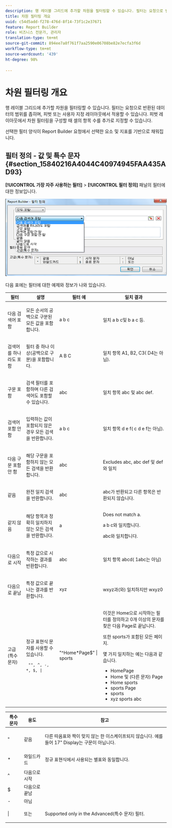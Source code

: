 ```yaml
---
description: 행 레이블 그리드에 추가할 차원을 필터링할 수 있습니다. 필터는 요청으로 반환된 데이터의 범위를 좁히며, 피벗 또는 사용자 지정 레이아웃에서 적용할 수 있습니다. 피벗 레이아웃에서 차원 필터링을 구성할 때 셀의 항목 수를 추가로 지정할 수 있습니다.
title: 차원 필터링 개요
uuid: c54d5add-f278-476d-8f14-73f1c2e37671
feature: Report Builder
role: 비즈니스 전문가, 관리자
translation-type: tm+mt
source-git-commit: 894ee7a8f761f7aa2590e06708be82e7ecfa3f6d
workflow-type: tm+mt
source-wordcount: '439'
ht-degree: 98%

---
```



# 차원 필터링 개요

행 레이블 그리드에 추가할 차원을 필터링할 수 있습니다. 필터는 요청으로 반환된 데이터의 범위를 좁히며, 피벗 또는 사용자 지정 레이아웃에서 적용할 수 있습니다. 피벗 레이아웃에서 차원 필터링을 구성할 때 셀의 항목 수를 추가로 지정할 수 있습니다.

선택한 필터 양식이 Report Builder 요청에서 선택한 요소 및 지표를 기반으로 채워집니다.

## 필터 정의 - 값 및 특수 문자 {#section_15840216A4044C40974945FAA435AD93}

**[!UICONTROL 가장 자주 사용하는 필터]** > **[!UICONTROL 필터 정의]** 패널의 필터에 대한 정보입니다.

![](assets/define_filter.png)

다음 표에는 필터에 대한 예제와 정보가 나와 있습니다.

<table id="table_8AC3A26FF02143DBA949B30F2A46CF11"> 
 <thead> 
  <tr> 
   <th colname="col1" class="entry"> 필터 </th> 
   <th colname="col02" class="entry"> 설명 </th> 
   <th colname="col2" class="entry"> 필터 예 </th> 
   <th colname="col3" class="entry"> 일치 결과 </th> 
  </tr> 
 </thead>
 <tbody> 
  <tr> 
   <td colname="col1"> <p>다음 검색어 포함 </p> </td> 
   <td colname="col02"> <p>모든 순서의 공백으로 구분된 모든 값을 포함합니다. </p> </td> 
   <td colname="col2"> <p>a b c </p> </td> 
   <td colname="col3"> <p>일치 <span class="term"> a b c</span>및 <span class="term"> b a c</span> 등. </p> </td> 
  </tr> 
  <tr> 
   <td colname="col1"> <p>검색어를 하나라도 포함 </p> </td> 
   <td colname="col02"> <p>필터 중 하나 이상(공백으로 구분)을 포함합니다. </p> </td> 
   <td colname="col2"> <p>A B C </p> </td> 
   <td colname="col3"> <p>일치 항목 <span class="term"> A1</span>, <span class="term"> B2</span>, <span class="term"> C3</span>(<span class="term"> D4</span>는 아님). </p> </td> 
  </tr> 
  <tr> 
   <td colname="col1"> <p>구문 포함 </p> </td> 
   <td colname="col02"> <p>검색 필터를 포함하며 다른 검색어도 포함할 수 있습니다. </p> </td> 
   <td colname="col2"> <p>abc </p> </td> 
   <td colname="col3"> <p>일치 항목 <span class="term"> abc</span> 및 <span class="term"> abc def</span>. </p> </td> 
  </tr> 
  <tr> 
   <td colname="col1"> <p>검색어 포함 안 함 </p> </td> 
   <td colname="col02"> <p>입력하는 값이 포함되지 않은 경우 모든 검색을 반환합니다. </p> </td> 
   <td colname="col2"> <p>a b c </p> </td> 
   <td colname="col3"> <p>일치 항목 <span class="term"> d e f</span>(<span class="term"> c d e f</span>는 아님). </p> </td> 
  </tr> 
  <tr> 
   <td colname="col1"> <p>다음 구문 포함 안 함 </p> </td> 
   <td colname="col02"> <p>해당 구문을 포함하지 않는 모든 검색을 반환합니다. </p> </td> 
   <td colname="col2"> <p>abc </p> </td> 
   <td colname="col3"> <p>Excludes <span class="term"> abc</span>, <span class="term"> abc def</span> 및 <span class="term"> def</span>와 일치 </p> </td> 
  </tr> 
  <tr> 
   <td colname="col1"> <p>같음 </p> </td> 
   <td colname="col02"> <p>완전 일치 검색을 반환합니다. </p> </td> 
   <td colname="col2"> <p>abc </p> </td> 
   <td colname="col3"> <p> <span class="term"> abc</span>가 반환되고 다른 항목은 반환되지 않습니다. </p> </td> 
  </tr> 
  <tr> 
   <td colname="col1"> <p>같지 않음 </p> </td> 
   <td colname="col02"> <p>해당 항목과 정확히 일치하지 않는 모든 검색을 반환합니다. </p> </td> 
   <td colname="col2"> <p>a </p> </td> 
   <td colname="col3"> <p>Does not match <span class="term"> a</span>. </p> <p><span class="term"> a b c</span>와 일치합니다. </p> <p><span class="term"> abc</span>와 일치합니다. </p> </td> 
  </tr> 
  <tr> 
   <td colname="col1"> <p>다음으로 시작 </p> </td> 
   <td colname="col02"> <p>특정 값으로 시작하는 결과를 반환합니다. </p> </td> 
   <td colname="col2"> <p>abc </p> </td> 
   <td colname="col3"> <p>일치 항목 <span class="term"> abcd</span>(<span class="term"> 1abc</span>는 아님) </p> </td> 
  </tr> 
  <tr> 
   <td colname="col1"> <p>다음으로 끝남 </p> </td> 
   <td colname="col02"> <p>특정 값으로 끝나는 결과를 반환합니다. </p> </td> 
   <td colname="col2"> <p>xyz </p> </td> 
   <td colname="col3"> <p><span class="term"> wxyz</span>과(와) 일치하지만 <span class="term"> wxyz0</span> </p> </td> 
  </tr> 
  <tr> 
   <td colname="col1"> <p>고급(특수 문자)  </p> </td> 
   <td colname="col02"> <p>정규 표현식 문자를 사용할 수 있습니다. </p> <p> <code> "", ^, -, *, $, | </code> </p> </td> 
   <td colname="col2"> <p>"^Home*Page$" | sports </p> </td> 
   <td colname="col3"> <p> 이것은 <span class="term"> Home</span>으로 시작하는 필터를 정의하고 0개 이상의 문자를 찾은 다음 <span class="term">Page</span>로 끝납니다. </p> <p>또한 <span class="term"> sports</span>가 포함된 모든 페이지. </p> <p>몇 가지 일치하는 예는 다음과 같습니다. </p> 
    <ul id="ul_72D76C5AFEAF405E8A0E4E3C604D10AE"> 
     <li id="li_4D490059B667450DA8A0103167C7B391">HomePage </li> 
     <li id="li_1351619156274092AEB2771D882AD357">Home 및 (다른 문자) Page </li> 
     <li id="li_940EAA99A8CF49308E8471065EB317B1">Home sports </li> 
     <li id="li_50A895F14A454BE9BF06EE0F07F99B3B">sports Page </li> 
     <li id="li_F3CE0D07941D4C2485D2DE0B73E00677">sports </li> 
     <li id="li_E84C15C061824A5D922D9900392F2996">xyz sports abc </li> 
    </ul> </td> 
  </tr> 
 </tbody> 
</table>

<table id="table_8BBB06C8860745DEA41B39673699DC0F"> 
 <thead> 
  <tr> 
   <th colname="col1" class="entry"> 특수 문자 </th> 
   <th colname="col2" class="entry"> 용도 </th> 
   <th colname="col3" class="entry"> 참고 </th> 
  </tr> 
 </thead>
 <tbody> 
  <tr> 
   <td colname="col1"> " </td> 
   <td colname="col2"> 같음 </td> 
   <td colname="col3"> <p>다른 따옴표와 짝이 맞지 않는 한 이스케이프되지 않습니다. 예를 들어 <span class="term"> 17" Display</span>는 구문이 아닙니다. </p> </td> 
  </tr> 
  <tr> 
   <td colname="col1"> * </td> 
   <td colname="col2"> 와일드카드 </td> 
   <td colname="col3"> <p>정규 표현식에서 사용되는 별표와 동일합니다. </p> </td> 
  </tr> 
  <tr> 
   <td colname="col1"> ^ </td> 
   <td colname="col2"> 다음으로 시작 </td> 
   <td colname="col3"> </td> 
  </tr> 
  <tr> 
   <td colname="col1"> $ </td> 
   <td colname="col2"> 다음으로 끝남 </td> 
   <td colname="col3"> </td> 
  </tr> 
  <tr> 
   <td colname="col1"> - </td> 
   <td colname="col2"> 아님 </td> 
   <td colname="col3"> </td> 
  </tr> 
  <tr> 
   <td colname="col1"> | </td> 
   <td colname="col2"> 또는 </td> 
   <td colname="col3"> <p>Supported only in the <span class="term"> Advanced(특수 문자)</span> 필터. </p> </td> 
  </tr> 
 </tbody> 
</table>
